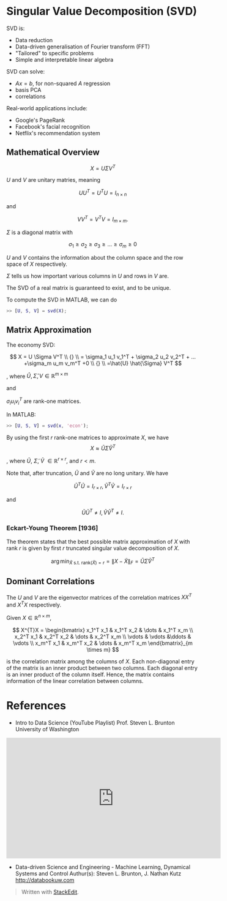 # Singular Value Decomposition (SVD)


SVD is:

- Data reduction
- Data-driven generalisation of Fourier transform (FFT)
- "Tailored" to specific problems
- Simple and interpretable linear algebra

SVD can solve:

- $Ax=b$, for non-squared $A$ regression
- basis PCA 
- correlations

Real-world applications include:

- Google's PageRank
- Facebook's facial recognition
- Netflix's recommendation system

## Mathematical Overview

$$
X=U \Sigma V^T
$$


$U$ and $V$ are unitary matries, meaning

$$
UU^T = U^TU=I_{n \times n}
$$

and

$$
VV^T = V^T V=I_{m \times m} .
$$

$\Sigma$ is a diagonal matrix with

$$
\sigma_1 \geq \sigma_2 \geq \sigma_3 \geq ... \geq \sigma_m \geq 0
$$

$U$ and $V$ contains the information about the column space and the row space of $X$ respectively. 

$\Sigma$ tells us how important various columns in $U$ and rows in $V$ are.

The SVD of a real matrix is guaranteed to exist, and to be unique.

To compute the SVD in MATLAB, we can do

```matlab
>> [U, S, V] = svd(X);
```

## Matrix Approximation

The economy SVD:

$$
X = U \Sigma V^T \\ {} \\
	= \sigma_1 u_1 v_1^T + \sigma_2 u_2 v_2^T + ... +\sigma_m u_m v_m^T +0 \\ {} \\
	=\hat{U} \hat{\Sigma} V^T
$$

, where $\hat{U}, \hat{\Sigma}, V \in \mathbb{R}^{m \times m}$

and

$\sigma_i u_i v_i^T$ are  rank-one matrices.

In MATLAB:
```matlab
>> [U, S, V] = svd(x, 'econ');
```

By using the first $r$ rank-one matrices to approximate $X$, we have
$$
X \approx \tilde{U} \tilde{\Sigma} \tilde{V}^T
$$

, where $\tilde{U}$,  $\tilde{\Sigma}$,  $\tilde{V}$ $\in \mathbb{R}^{r \times r}$, and $r < m$.

Note that, after truncation, $\tilde{U}$ and $\tilde{V}$ are no long unitary. We have

$$\tilde{U}^T\tilde{U} = I_{r \times r}, \tilde{V}^T\tilde{V} = I_{r \times r}$$

and 

$$\tilde{U}\tilde{U}^T \neq I_{}, \tilde{V} \tilde{V}^T \neq I_{}.$$


### Eckart-Young Theorem [1936]

The theorem states that the best possible matrix approximation of $X$ with rank $r$ is given by first $r$ truncated singular value decomposition of $X$.

$$
\arg \min_{\tilde{X} \text{ s.t. } \text{rank}(\tilde{X}) = r } =\| X -\tilde{X} \| _F = \tilde{U} \tilde{\Sigma} \tilde{V}^T
$$

##  Dominant Correlations

The $U$ and $V$ are the eigenvector matrices of the correlation matrices $XX^T$ and $X^TX$  respectively.

Given $X \in \mathbb{R}^{n \times m}$,

$$
X^{T}X = \begin{bmatrix}  
x_1^T x_1 & x_1^T x_2 & \dots & x_1^T x_m \\  
x_2^T x_1 & x_2^T x_2 & \dots & x_2^T x_m \\
\vdots & \vdots &\ddots & \vdots \\
x_m^T x_1 & x_m^T x_2 & \dots & x_m^T x_m
\end{bmatrix}_{m \times m}
$$

is the correlation matrix among the columns of $X$. Each non-diagonal entry of the matrix is an inner product between two columns. Each diagonal entry is an inner product of the column itself. Hence, the matrix contains information of the linear correlation between columns.




# References

- Intro to Data Science (YouTube Playlist)
Prof. Steven L. Brunton
University of Washington
<p align="center"><iframe width="560" height="315" src="https://www.youtube.com/embed/videoseries?list=PLMrJAkhIeNNQV7wi9r7Kut8liLFMWQOXn" frameborder="0" allow="accelerometer; autoplay; encrypted-media; gyroscope; picture-in-picture" allowfullscreen></iframe><p>

- Data-driven Science and Engineering - Machine Learning, Dynamical Systems and Control
Authur(s): Steven L. Brunton, J. Nathan Kutz
http://databookuw.com

> Written with [StackEdit](https://stackedit.io/).
<!--stackedit_data:
eyJoaXN0b3J5IjpbLTc1MzA2NjUxOSwtMTk1OTcxMjI3MF19
-->